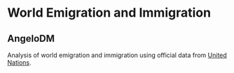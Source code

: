 # World Emigration and Immigration
## AngeloDM
Analysis of world emigration and immigration using official data from [United Nations](https://www.un.org/en/development/desa/population/migration/data/empirical2/migrationflows.asp).
